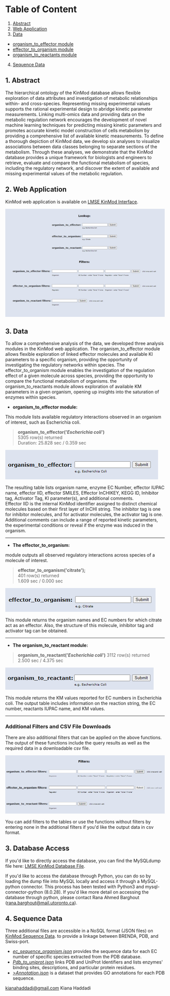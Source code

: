 # Table of Content
1. [ Abstract ](#desc)
2. [ Web Application](#web)
3. [ Data ](#usage)
  * [ organism_to_effector module ](#mod1)
  * [ effector_to_organism module ](#mod2)
  * [ organism_to_reactants module ](#mod3)
4. [ Sequence Data ](#examp)


<a name="desc"></a>
## 1. Abstract

The hierarchical ontology of the KinMod database allows flexible exploration of data attributes and investigation of metabolic relationships within- and cross-species. Representing missing experimental values supports the rational experimental design to abridge kinetic parameter measurements. Linking multi-omics data and providing data on the metabolic regulation network encourages the development of novel machine learning techniques for predicting missing kinetic parameters and promotes accurate kinetic model construction of cells metabolism by providing a comprehensive list of available kinetic measurements. To define a thorough depiction of KinMod data, we develop six analyses to visualize associations between data classes belonging to separate sections of the metabolism. Through these analyses, we demonstrate that the KinMod database provides a unique framework for biologists and engineers to retrieve, evaluate and compare the functional metabolism of species, including the regulatory network, and discover the extent of available and missing experimental values of the metabolic regulation. 
  
<a name="web"></a>
## 2. Web Application
KinMod web application is available on <a href="https://lmse.utoronto.ca/kinmod/kinmod/" target="_blank">LMSE KinMod Interface</a>.
  
![KinMod Interface](https://github.com/LMSE/KinMod/blob/main/image/KinModWebApp.png)
  
<a name="usage"></a>
## 3. Data

To allow a comprehensive analysis of the data, we developed three analysis modules in the KinMod web application. The organism_to_effector module allows flexible exploration of linked effector molecules and available KI parameters to a specific organism, providing the opportunity of investigating the regulatory networks within species. The effector_to_organism module enables the investigation of the regulation effect of a given molecule across species, providing the opportunity to compare the functional metabolism of organisms. the organism_to_reactants module allows exploration of available KM parameters in a given organism, opening up insights into the saturation of enzymes within species. 

<a name="mod1"></a>
  * **organism_to_effector module:** 

This module lists available regulatory interactions observed in an organism of interest, such as Escherichia coli. 

> **organism_to_effector('*Escherichia coli*')**  
> 5305 row(s) returned   
> Duration: 25.828 sec / 0.359 sec 

![KinMod Interface](https://github.com/LMSE/KinMod/blob/main/image/organism_to_effector.png)

The resulting table lists organism name, enzyme EC Number, effector IUPAC name, effector IID, effector SMILES, Effector InCHIKEY, KEGG ID, Inhibitor tag, Activator Tag, KI parameter(s), and additional comments.  
Effector IID is the internal KinMod identifier assigned to distinct chemical molecules based on their first layer of InCHI string. The inhibitor tag is one for inhibitor molecules, and for activator molecules, the activator tag is one. Additional comments can include a range of reported kinetic parameters, the experimental conditions or reveal if the enzyme was induced in the organism.  

***
<a name="mod2"></a>
  * **The effector_to_organism:**

module outputs all observed regulatory interactions across species of a molecule of interest.  

> **effector_to_organism('citrate');**   
> 401 row(s) returned   
> 1.609 sec / 0.000 sec 

![KinMod Interface](https://github.com/LMSE/KinMod/blob/main/image/effector_to_organism.png)

This module returns the organism names and EC numbers for which citrate act as an effector. Also, the structure of this molecule, inhibitor tag and activator tag can be obtained.  
***
<a name="mod3"></a>
* **The organism_to_reactant module:**

> **organism_to_reactant('*Escherichia coli*')**
> 3112 row(s) returned   
> 2.500 sec / 4.375 sec 

![KinMod Interface](https://github.com/LMSE/KinMod/blob/main/image/organism_to_reactant.png)

This module returns the KM values reported for EC numbers in Escherichia coli. The output table includes information on the reaction string, the EC number, reactants IUPAC name, and KM values. 


***
### Additional Filters and CSV File Downloads
There are also additional filters that can be applied on the above functions. The output of these functions include the query results as well as the required data in a downloadable csv file. 

![KinMod Interface](https://github.com/LMSE/KinMod/blob/main/image/filters.png)

You can add filters to the tables or use the functions without filters by entering none in the additional filters if you'd like the output data in csv format.


<a name="examp"></a>
## 3. Database Access
If you'd like to directly access the database, you can find the MySQLdump file here: [LMSE KinMod Database File](https://lmse.utoronto.ca/kinmod/KINMOD.sql.gz).

If you'd like to access the database through Python, you can do so by loading the dump file into MySQL locally and access it through a MySQL-python connector. This process has been tested with Python3 and mysql-connector-python (8.0.28). If you'd like more detail on accessing the database through python, please contact Rana Ahmed Barghout (rana.barghout@mail.utoronto.ca). 

<a name="examp"></a>
## 4. Sequence Data
Three additional files are accessible in a NoSQL format (JSON files) on <a href="https://lmse.utoronto.ca/kinmod" target="_blank">KinMod Sequence Data</a>. to provide a linkage between BRENDA, PDB, and Swiss-port.   
  *	<a href="https://lmse.utoronto.ca/kinmod/ec_sequence_organism.json" target="_blank">_ec_sequence_organism.json_</a> provides the sequence data for each EC number of specific species extracted from the PDB database.  
  *	<a href="https://lmse.utoronto.ca/kinmod/Pdb_to_uniprot.json" target="_blank">_Pdb_to_uniprot.json_</a> links PDB and UniProt Identifiers and lists enzymes' binding sites, descriptions, and particular protein residues.  
  * <a href="https://lmse.utoronto.ca/kinmod/Annotation.json" target="_blank">>_Annotation.json_</a> is a dataset that provides GO annotations for each PDB sequence. 
  
  kianahaddadi@gmail.com
  Kiana Haddadi
  
